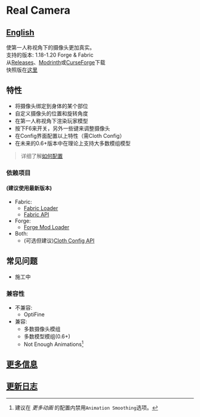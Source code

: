 # Real Camera #

## [English](README.md) ##

使第一人称视角下的摄像头更加真实。  
支持的版本: 1.18-1.20 Forge & Fabric  
从[Releases](https://github.com/xTracr/RealCamera/releases)、[Modrinth](https://modrinth.com/mod/real-camera)或[CurseForge](https://curseforge.com/minecraft/mc-mods/real-camera)下载  
快照版在[这里](https://github.com/xTracr/RealCamera/actions/workflows/build.yml)  

## 特性 ##

* 将摄像头绑定到身体的某个部位
* 自定义摄像头的位置和旋转角度
* 在第一人称视角下渲染玩家模型
* 按下F6来开关，另外一些键来调整摄像头
* 在Config界面配置以上特性（需Cloth Config）
* 在未来的0.6+版本中在理论上支持大多数模组模型

> 详细了解[如何配置](https://github.com/xTracr/RealCamera/wiki/Configuration)

### 依赖项目 ###

#### (建议使用最新版本) ####

* Fabric:
  * [Fabric Loader](https://fabricmc.net/use/installer/)
  * [Fabric API](https://modrinth.com/mod/fabric-api)
* Forge:
  * [Forge Mod Loader](https://files.minecraftforge.net/)
* Both:
  * (可选但建议)[Cloth Config API](https://modrinth.com/mod/cloth-config)

## 常见问题 ##

* 施工中

### 兼容性 ###

* 不兼容:
  * OptiFine
* 兼容:
  * 多数摄像头模组
  * 多数模型模组(0.6+)
  * Not Enough Animations[^1]

[^1]:建议在 *更多动画* 的配置内禁用`Animation Smoothing`选项。

## [更多信息](https://github.com/xTracr/RealCamera/wiki) ##

## [更新日志](changelog.md#中文) ##
